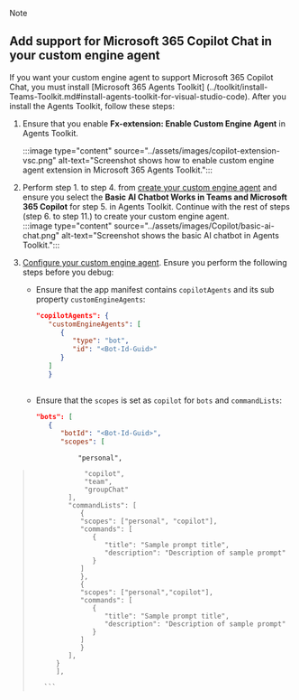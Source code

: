 > [!NOTE]
>
> ## Add support for Microsoft 365 Copilot Chat in your custom engine agent
   >
   > If you want your custom engine agent to support Microsoft 365 Copilot Chat, you must install [Microsoft 365 Agents Toolkit] (../toolkit/install-Teams-Toolkit.md#install-agents-toolkit-for-visual-studio-code). After you install the Agents Toolkit, follow these steps:
   >
   > 1. Ensure that you enable **Fx-extension: Enable Custom Engine Agent** in Agents Toolkit.
   >
   >    :::image type="content" source="../assets/images/copilot-extension-vsc.png" alt-text="Screenshot shows how to enable custom engine agent extension in Microsoft 365 Agents Toolkit.":::
   >
   > 2. Perform step 1. to step 4. from [create your custom engine agent](/microsoftteams/platform/teams-ai-library-tutorial?tutorial-step=2) and ensure you select the **Basic AI Chatbot Works in Teams and Microsoft 365 Copilot** for step 5. in Agents Toolkit. Continue with the rest of steps (step 6. to step 11.) to create your custom engine agent.<br>
   >    :::image type="content" source="../assets/images/Copilot/basic-ai-chat.png" alt-text="Screenshot shows the basic AI chatbot in Agents Toolkit.":::<br>
   > 3. [Configure your custom engine agent](/microsoftteams/platform/teams-ai-library-tutorial?tutorial-step=3). Ensure you perform the following steps before you debug:
   >     * Ensure that the app manifest contains `copilotAgents` and its sub property `customEngineAgents`:
   >
   >        ```json
   >        "copilotAgents": { 
   >           "customEngineAgents": [ 
   >              { 
   >                 "type": "bot", 
   >                 "id": "<Bot-Id-Guid>" 
   >              } 
   >           ] 
   >           }
   >      
   >        ```
>
   >     * Ensure that the `scopes` is set as `copilot` for `bots` and `commandLists`:
   >
   >        ```json
   >        "bots": [ 
   >           { 
   >              "botId": "<Bot-Id-Guid>", 
   >              "scopes": [
                     "personal",
   >                  "copilot",
   >                  "team",
   >                  "groupChat"
   >              ],
   >              "commandLists": [ 
   >                 { 
   >                 "scopes": ["personal", "copilot"], 
   >                 "commands": [ 
   >                    { 
   >                       "title": "Sample prompt title", 
   >                       "description": "Description of sample prompt" 
   >                    } 
   >                 ] 
   >                 }, 
   >                 { 
   >                 "scopes": ["personal","copilot"], 
   >                 "commands": [ 
   >                    { 
   >                       "title": "Sample prompt title", 
   >                       "description": "Description of sample prompt" 
   >                    } 
   >                 ] 
   >                 } 
   >              ], 
   >           } 
   >           ], 
   >      
   >        ```

